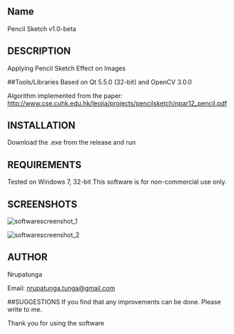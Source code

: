 ## Name
Pencil Sketch v1.0-beta

## DESCRIPTION
Applying Pencil Sketch Effect on Images

##Tools/Libraries
Based on Qt 5.5.0 (32-bit) and OpenCV 3.0.0

Algorithm implemented from the paper:
http://www.cse.cuhk.edu.hk/leojia/projects/pencilsketch/npar12_pencil.pdf

## INSTALLATION
Download the .exe from the release and run

## REQUIREMENTS
Tested on Windows 7, 32-bit
This software is for non-commercial use only. 

## SCREENSHOTS

![softwarescreenshot_1](https://cloud.githubusercontent.com/assets/980580/11318670/cbee5196-9081-11e5-98fd-8b63ec50239e.JPG)

![softwarescreenshot_2](https://cloud.githubusercontent.com/assets/980580/11318696/e2c4636e-9082-11e5-8a9d-574fef2a13f9.JPG)

## AUTHOR
Nrupatunga

Email:  <nrupatunga.tunga@gmail.com>

##SUGGESTIONS
If you find that any improvements can be done. Please write to me. 

Thank you for using the software
